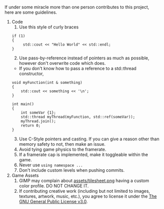If under some miracle more than one person contributes to this project, here are some guidelines.

1. Code
   1. Use this style of curly braces
   ```
   if (1)
   {
		std::cout << "Hello World" << std::endl;
   }
   ```
   2. Use pass-by-reference instead of pointers as much as possible, however don't overwrite code which does.
   + If you don't know how to pass a reference to a std::thread constructor,
	```
	void myFunction(int & something)
	{
		std::cout << something << '\n';
	}

	int main()
	{
		int someVar {1};
		std::thread myThread(myFunction, std::ref(someVar));
		myThread.join();
		return 0;
	}
	```
	3. Use C-Style pointers and casting. If you can give a reason other than memory safety to not, then make an issue.
	4. Avoid tying game physics to the framerate.
	5. If a framerate cap is implemented, make it toggleable within the game.
	6. Never use `using namespace ...`
	7. Don't include custom levels when pushing commits.
2. Game Assets
   1. GIMP may complain about [assets/tilesheet.png](assets/tilesheet.png) having a custom color profile. DO NOT CHANGE IT.
   2. If contributing creative work (including but not limited to images, textures, artwork, music, etc.), you agree to license it under the [The GNU General Public License v3.0](LICENSE).